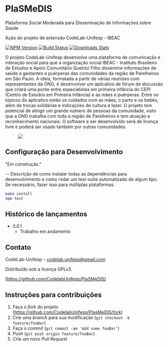 # PlaSMeDIS
Plataforma Social Moderada para Disseminação de Informações sobre Saúde 

Ação do projeto de extensão CodeLab-Unifesp - IBEAC

[![NPM Version][npm-image]][npm-url]
[![Build Status][travis-image]][travis-url]
[![Downloads Stats][npm-downloads]][npm-url]

O projeto CodeLab-Unifesp desenvolve uma plataforma de comunicação e interação social para que a organização social IBEAC - Instituto Brasileiro de Estudos e Apoio Comunitário Queiróz Filho dissemine informações de saúde a gestantes e puérperas das comunidades da região de Parelheiros em São Paulo. A ideia, formatada a partir de várias reuniões com representantes da ONG, é desenvolver um aplicativo de fórum de discussão que criará uma ponte entre especialistas em primeira infância do CEPI (Centro de Estudos em Primeira Infância) e as mães e puérperas. Entre os tópicos do aplicativo estão os cuidados com as mães, o parto e os bebês, além de trocas solidárias e indicações de cultura e lazer. O projeto tem potencial de atingir um grande número de pessoas da comunidade, visto que a ONG trabalha com toda a região de Parelheiros e tem atuação e reconhecimento nacionais. O software a ser desenvolvido será de licença livre e poderá ser usado também por outras comunidades. 


> ![](../header.png)


## Configuração para Desenvolvimento

"Em construção."

-- Descrição de como instalar todas as dependências para desenvolvimento e como rodar um test-suite automatizado de algum tipo. Se necessário, fazer isso para múltiplas plataformas.

```sh
make install
npm test
```

## Histórico de lançamentos

* 0.0.1
    * Trabalho em andamento

## Contato

CodeLab-Unifesp – codelab.unifesp@gmail.com

Distribuído sob a licença GPLv3.

[https://github.com/CodelabUnifesp/PlaSMeDIS]

## Instruções para contribuições

1. Faça o _fork_ do projeto (<https://github.com/CodelabUnifesp/PlasMeDIS/fork>)
2. Crie uma _branch_ para sua modificação (`git checkout -b feature/fooBar`)
3. Faça o _commit_ (`git commit -am 'Add some fooBar'`)
4. _Push_ (`git push origin feature/fooBar`)
5. Crie um novo _Pull Request_

[npm-image]: https://img.shields.io/npm/v/datadog-metrics.svg?style=flat-square
[npm-url]: https://npmjs.org/package/datadog-metrics
[npm-downloads]: https://img.shields.io/npm/dm/datadog-metrics.svg?style=flat-square
[travis-image]: https://img.shields.io/travis/dbader/node-datadog-metrics/master.svg?style=flat-square
[travis-url]: https://travis-ci.org/dbader/node-datadog-metrics
[wiki]: https://github.com/seunome/seuprojeto/wiki
